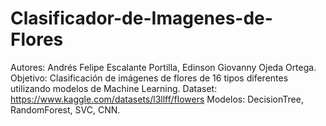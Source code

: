 # Clasificador-de-Imagenes-de-Flores

Autores: Andrés Felipe Escalante Portilla, Edinson Giovanny Ojeda Ortega.
Objetivo: Clasificación de imágenes de flores de 16 tipos diferentes utilizando modelos de Machine Learning.
Dataset: https://www.kaggle.com/datasets/l3llff/flowers
Modelos: DecisionTree, RandomForest, SVC, CNN.
